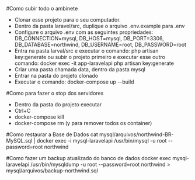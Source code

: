 #Como subir todo o ambinete
- Clonar esse projeto para o seu computador.
- Dentro da pasta laravel/src, duplique o arquivo .env.example para .env
- Configure o arquivo .env com as seguintes propriedades: DB_CONNECTION=mysql, DB_HOST=mysql, DB_PORT=3306, DB_DATABASE=northwind, DB_USERNAME=root, DB_PASSWORD=root
- Entra na pasta larval/src e executar o comando: php artisan key:generate ou subir o projeto primeiro e executar esse outro comando: docker exec -it app-laravelapi php artisan key:generate
- Criar uma pasta chamada data, dentro da pasta mysql
- Entrar na pasta do projeto clonado
- Executar o comando: docker-compose up --build

#Como para fazer o stop dos servidores
- Dentro da pasta do projeto executar
- Ctrl+C
- docker-compose kill
- docker-compose rm (y para remover todos os container)

#Como restaurar a Base de Dados
cat mysql/arquivos/northwind-BR-MySQL.sql | docker exec -i mysql-laravelapi /usr/bin/mysql -u root --password=root northwind

#Como fazer um backup atualizado do banco de dados
docker exec mysql-laravelapi /usr/bin/mysqldump -u root --password=root northwind > mysql/arquivos/backup-northwind.sql